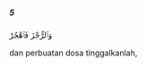 ##### 5

<span class="ayah">وَٱلرُّجْزَ فَٱهْجُرْ</span>

<span class="ayah_translation">dan perbuatan dosa tinggalkanlah,</span>
